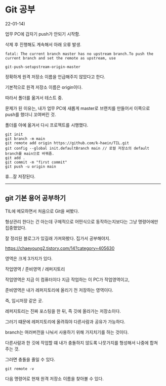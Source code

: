 # Git 공부



22-01-14)

업무 PC에 갑자기 push가 안되기 시작함.

삭제 후 진행해도 계속해서 아래 오류 발생.


```
fatal: The current branch master has no upstream branch.To push the current branch and set the remote as upstream, use
```

```
git-push-setupstream-origin-master
```

정확하게 원격 저장소 이름을 언급해주지 않았다고 한다.

기본적으로 원격 저장소 이름은 origin이다.


따라서 폴더를 옮겨서 테스트 중.

문제가 된 이유는, 내가 업무 PC에 새롭게 master로 브랜치를 만들어서 이쪽으로 push를 했더니 꼬여버린 것.

폴더를 아예 옮겨서 다시 프로젝트를 시행했다.

```
git init
git branch -m main
git remote add origin https://github.com/k-haein/TIL.git
git config --global init.defaultBranch main // 로컬 저장소의 default branch를 main으로 바꿔줌.
git add .
git commit -m "first commit"
git push -u origin main
```

휴...잘 저장된다.


<hr>

## git 기본 용어 공부하기

TIL에 메모하면서 처음으로 Git을 써봤다.

형상관리 한다는 건 아는데 구체적으로 어떤식으로 동작하는지보다는 그냥 명령어에만 집중했었다.

잘 정리된 블로그가 있길래 가져와봤다. 집가서 공부해야지.

https://chaeyoung2.tistory.com/14?category=405630

영역은 크게 3가지가 있다. 

작업영역 / 준비영역 / 레퍼지토리

작업영역은 지금 이 컴퓨터이다 지금 작업하는 이 PC가 작업영역이고,

준비영역은 내가 레퍼지토리에 올리기 전 저장하는 영역이다.

즉, 임시저장 같은 곳.

레퍼지토리는 진짜 포스팅을 한 뒤, 즉 깃에 올라가는 저장소이다.

그러기 떄문에 레퍼지토리에 올려줘야 다른사람과 공유가 가능하다.

branch는 여러버전을 나눠서 사용하기 위해 가지치기를 하는 것이다.

다른사람과 한 깃에 작업할 떄 내가 충돌하지 않도록 나뭇가지를 형성해서 나중에 합쳐주는 것.

그러면 충돌을 줄일 수 있다.

```
git remote -v
```

다음 명령어로 현재 원격 저장소 이름을 찾아볼 수 있다.
